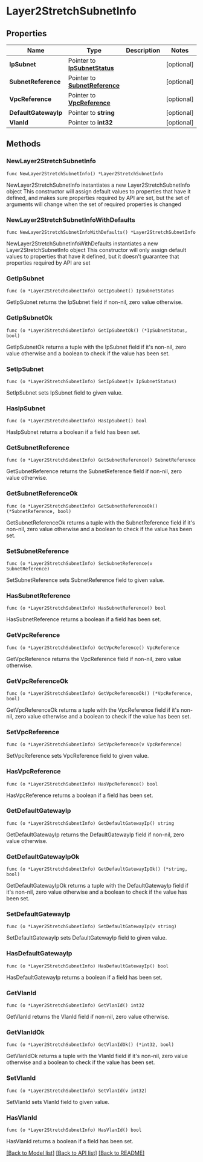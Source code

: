 # Layer2StretchSubnetInfo

## Properties

Name | Type | Description | Notes
------------ | ------------- | ------------- | -------------
**IpSubnet** | Pointer to [**IpSubnetStatus**](IpSubnetStatus.md) |  | [optional] 
**SubnetReference** | Pointer to [**SubnetReference**](SubnetReference.md) |  | [optional] 
**VpcReference** | Pointer to [**VpcReference**](VpcReference.md) |  | [optional] 
**DefaultGatewayIp** | Pointer to **string** |  | [optional] 
**VlanId** | Pointer to **int32** |  | [optional] 

## Methods

### NewLayer2StretchSubnetInfo

`func NewLayer2StretchSubnetInfo() *Layer2StretchSubnetInfo`

NewLayer2StretchSubnetInfo instantiates a new Layer2StretchSubnetInfo object
This constructor will assign default values to properties that have it defined,
and makes sure properties required by API are set, but the set of arguments
will change when the set of required properties is changed

### NewLayer2StretchSubnetInfoWithDefaults

`func NewLayer2StretchSubnetInfoWithDefaults() *Layer2StretchSubnetInfo`

NewLayer2StretchSubnetInfoWithDefaults instantiates a new Layer2StretchSubnetInfo object
This constructor will only assign default values to properties that have it defined,
but it doesn't guarantee that properties required by API are set

### GetIpSubnet

`func (o *Layer2StretchSubnetInfo) GetIpSubnet() IpSubnetStatus`

GetIpSubnet returns the IpSubnet field if non-nil, zero value otherwise.

### GetIpSubnetOk

`func (o *Layer2StretchSubnetInfo) GetIpSubnetOk() (*IpSubnetStatus, bool)`

GetIpSubnetOk returns a tuple with the IpSubnet field if it's non-nil, zero value otherwise
and a boolean to check if the value has been set.

### SetIpSubnet

`func (o *Layer2StretchSubnetInfo) SetIpSubnet(v IpSubnetStatus)`

SetIpSubnet sets IpSubnet field to given value.

### HasIpSubnet

`func (o *Layer2StretchSubnetInfo) HasIpSubnet() bool`

HasIpSubnet returns a boolean if a field has been set.

### GetSubnetReference

`func (o *Layer2StretchSubnetInfo) GetSubnetReference() SubnetReference`

GetSubnetReference returns the SubnetReference field if non-nil, zero value otherwise.

### GetSubnetReferenceOk

`func (o *Layer2StretchSubnetInfo) GetSubnetReferenceOk() (*SubnetReference, bool)`

GetSubnetReferenceOk returns a tuple with the SubnetReference field if it's non-nil, zero value otherwise
and a boolean to check if the value has been set.

### SetSubnetReference

`func (o *Layer2StretchSubnetInfo) SetSubnetReference(v SubnetReference)`

SetSubnetReference sets SubnetReference field to given value.

### HasSubnetReference

`func (o *Layer2StretchSubnetInfo) HasSubnetReference() bool`

HasSubnetReference returns a boolean if a field has been set.

### GetVpcReference

`func (o *Layer2StretchSubnetInfo) GetVpcReference() VpcReference`

GetVpcReference returns the VpcReference field if non-nil, zero value otherwise.

### GetVpcReferenceOk

`func (o *Layer2StretchSubnetInfo) GetVpcReferenceOk() (*VpcReference, bool)`

GetVpcReferenceOk returns a tuple with the VpcReference field if it's non-nil, zero value otherwise
and a boolean to check if the value has been set.

### SetVpcReference

`func (o *Layer2StretchSubnetInfo) SetVpcReference(v VpcReference)`

SetVpcReference sets VpcReference field to given value.

### HasVpcReference

`func (o *Layer2StretchSubnetInfo) HasVpcReference() bool`

HasVpcReference returns a boolean if a field has been set.

### GetDefaultGatewayIp

`func (o *Layer2StretchSubnetInfo) GetDefaultGatewayIp() string`

GetDefaultGatewayIp returns the DefaultGatewayIp field if non-nil, zero value otherwise.

### GetDefaultGatewayIpOk

`func (o *Layer2StretchSubnetInfo) GetDefaultGatewayIpOk() (*string, bool)`

GetDefaultGatewayIpOk returns a tuple with the DefaultGatewayIp field if it's non-nil, zero value otherwise
and a boolean to check if the value has been set.

### SetDefaultGatewayIp

`func (o *Layer2StretchSubnetInfo) SetDefaultGatewayIp(v string)`

SetDefaultGatewayIp sets DefaultGatewayIp field to given value.

### HasDefaultGatewayIp

`func (o *Layer2StretchSubnetInfo) HasDefaultGatewayIp() bool`

HasDefaultGatewayIp returns a boolean if a field has been set.

### GetVlanId

`func (o *Layer2StretchSubnetInfo) GetVlanId() int32`

GetVlanId returns the VlanId field if non-nil, zero value otherwise.

### GetVlanIdOk

`func (o *Layer2StretchSubnetInfo) GetVlanIdOk() (*int32, bool)`

GetVlanIdOk returns a tuple with the VlanId field if it's non-nil, zero value otherwise
and a boolean to check if the value has been set.

### SetVlanId

`func (o *Layer2StretchSubnetInfo) SetVlanId(v int32)`

SetVlanId sets VlanId field to given value.

### HasVlanId

`func (o *Layer2StretchSubnetInfo) HasVlanId() bool`

HasVlanId returns a boolean if a field has been set.


[[Back to Model list]](../README.md#documentation-for-models) [[Back to API list]](../README.md#documentation-for-api-endpoints) [[Back to README]](../README.md)


